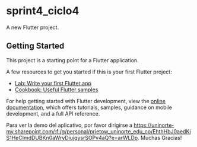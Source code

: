 # sprint4_ciclo4

A new Flutter project.

## Getting Started

This project is a starting point for a Flutter application.

A few resources to get you started if this is your first Flutter project:

- [Lab: Write your first Flutter app](https://docs.flutter.dev/get-started/codelab)
- [Cookbook: Useful Flutter samples](https://docs.flutter.dev/cookbook)

For help getting started with Flutter development, view the
[online documentation](https://docs.flutter.dev/), which offers tutorials,
samples, guidance on mobile development, and a full API reference.

Para ver la demo del aplicativo, por favor dirigirse a https://uninorte-my.sharepoint.com/:f:/g/personal/prietow_uninorte_edu_co/EhthHbJ0aedKiS1HeCImdDUBKn0aWryDiujqysrSOPv4aQ?e=arWLDp. Muchas Gracias!
